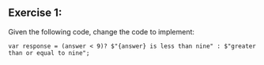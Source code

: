 ## Exercise 1:
Given the following code, change the code to implement:

<!-- + inferred typing
+ string interpolation
+ and the ternary operator
```
int answer = 4;
string response;
if (answer < 9) 
{
    response = answer + " is less than nine";
}
else
{
    response = answer + " is greater than or equal to nine";
} -->
```
var response = (answer < 9)? $"{answer} is less than nine" : $"greater than or equal to nine";